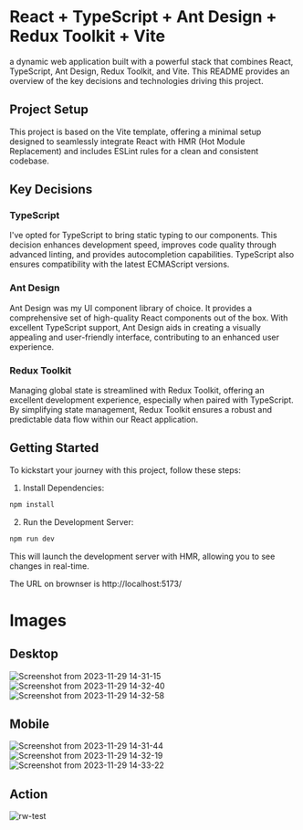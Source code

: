 # React + TypeScript + Ant Design + Redux Toolkit + Vite

a dynamic web application built with a powerful stack that combines React, TypeScript, Ant Design, Redux Toolkit, and Vite. This README provides an overview of the key decisions and technologies driving this project.

## Project Setup

This project is based on the Vite template, offering a minimal setup designed to seamlessly integrate React with HMR (Hot Module Replacement) and includes ESLint rules for a clean and consistent codebase.

## Key Decisions

### TypeScript

I've opted for TypeScript to bring static typing to our components. This decision enhances development speed, improves code quality through advanced linting, and provides autocompletion capabilities. TypeScript also ensures compatibility with the latest ECMAScript versions.

### Ant Design

Ant Design was my UI component library of choice. It provides a comprehensive set of high-quality React components out of the box. With excellent TypeScript support, Ant Design aids in creating a visually appealing and user-friendly interface, contributing to an enhanced user experience.

### Redux Toolkit

Managing global state is streamlined with Redux Toolkit, offering an excellent development experience, especially when paired with TypeScript. By simplifying state management, Redux Toolkit ensures a robust and predictable data flow within our React application.

## Getting Started

To kickstart your journey with this project, follow these steps:

1. Install Dependencies:

```bash
npm install
```

2. Run the Development Server:

```bash
npm run dev
```

This will launch the development server with HMR, allowing you to see changes in real-time.

The URL on brownser is http://localhost:5173/

# Images

## Desktop
![Screenshot from 2023-11-29 14-31-15](https://github.com/rwladyka/react-tech-test-hostfully/assets/3680919/b7f85264-80bb-41ad-9a7c-be2c3217cb74)
![Screenshot from 2023-11-29 14-32-40](https://github.com/rwladyka/react-tech-test-hostfully/assets/3680919/34410efd-16c4-44e5-92d8-c8827055b10f)
![Screenshot from 2023-11-29 14-32-58](https://github.com/rwladyka/react-tech-test-hostfully/assets/3680919/77d434ff-f3ac-4f30-ba71-26a759afd06b)

## Mobile
![Screenshot from 2023-11-29 14-31-44](https://github.com/rwladyka/react-tech-test-hostfully/assets/3680919/d318c53d-a4bc-4426-bb2c-1bcb2575d789)
![Screenshot from 2023-11-29 14-32-19](https://github.com/rwladyka/react-tech-test-hostfully/assets/3680919/3df6d672-7a5a-4b74-b2b0-e86d0e922973)
![Screenshot from 2023-11-29 14-33-22](https://github.com/rwladyka/react-tech-test-hostfully/assets/3680919/dea670da-3c30-4800-91e0-12c3eb982863)

## Action
![rw-test](https://github.com/rwladyka/react-tech-test-hostfully/assets/3680919/9d77ecc9-7ecd-4c7f-b689-11f5794e98cd)
